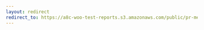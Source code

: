```yaml
---
layout: redirect
redirect_to: https://a8c-woo-test-reports.s3.amazonaws.com/public/pr-merge/44331/api/index.html
---
```

